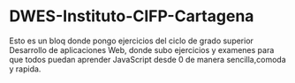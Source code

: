# DWES-Instituto-CIFP-Cartagena

Esto es un bloq donde pongo ejercicios del ciclo de grado superior Desarrollo de aplicaciones Web, donde subo ejercicios y examenes para que todos puedan aprender JavaScript desde 0 de manera sencilla,comoda y rapida.
